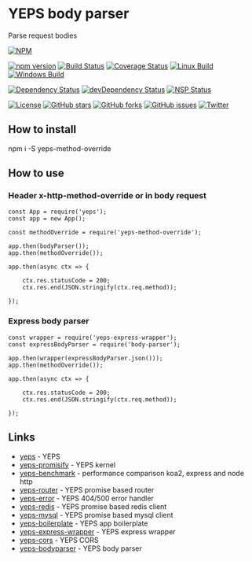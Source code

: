 # YEPS body parser

Parse request bodies

[![NPM](https://nodei.co/npm/yeps-method-override.png)](https://npmjs.org/package/yeps-method-override)

[![npm version](https://badge.fury.io/js/yeps-method-override.svg)](https://badge.fury.io/js/yeps-method-override)
[![Build Status](https://travis-ci.org/evheniy/yeps-method-override.svg?branch=master)](https://travis-ci.org/evheniy/yeps-method-override)
[![Coverage Status](https://coveralls.io/repos/github/evheniy/yeps-method-override/badge.svg?branch=master)](https://coveralls.io/github/evheniy/yeps-method-override?branch=master)
[![Linux Build](https://img.shields.io/travis/evheniy/yeps-method-override/master.svg?label=linux)](https://travis-ci.org/evheniy/)
[![Windows Build](https://img.shields.io/appveyor/ci/evheniy/yeps-method-override/master.svg?label=windows)](https://ci.appveyor.com/project/evheniy/yeps-method-override)

[![Dependency Status](https://david-dm.org/evheniy/yeps-method-override.svg)](https://david-dm.org/evheniy/yeps-method-override)
[![devDependency Status](https://david-dm.org/evheniy/yeps-method-override/dev-status.svg)](https://david-dm.org/evheniy/yeps-method-override#info=devDependencies)
[![NSP Status](https://img.shields.io/badge/NSP%20status-no%20vulnerabilities-green.svg)](https://travis-ci.org/evheniy/yeps-method-override)

[![License](https://img.shields.io/badge/license-MIT-blue.svg)](https://raw.githubusercontent.com/evheniy/yeps-method-override/master/LICENSE)
[![GitHub stars](https://img.shields.io/github/stars/evheniy/yeps-method-override.svg)](https://github.com/evheniy/yeps-method-override/stargazers)
[![GitHub forks](https://img.shields.io/github/forks/evheniy/yeps-method-override.svg)](https://github.com/evheniy/yeps-method-override/network)
[![GitHub issues](https://img.shields.io/github/issues/evheniy/yeps-method-override.svg)](https://github.com/evheniy/yeps-method-override/issues)
[![Twitter](https://img.shields.io/twitter/url/https/github.com/evheniy/yeps-method-override.svg?style=social)](https://twitter.com/intent/tweet?text=Wow:&url=%5Bobject%20Object%5D)


## How to install

  npm i -S yeps-method-override
  
## How to use

### Header x-http-method-override or in body request

    const App = require('yeps');
    const app = new App();
    
    const methodOverride = require('yeps-method-override');
    
    app.then(bodyParser());
    app.then(methodOverride());
    
    app.then(async ctx => {
        
        ctx.res.statusCode = 200;
        ctx.res.end(JSON.stringify(ctx.req.method));
    
    });
    
### Express body parser

    const wrapper = require('yeps-express-wrapper');
    const expressBodyParser = require('body-parser');
    
    app.then(wrapper(expressBodyParser.json()));
    app.then(methodOverride());
    
    app.then(async ctx => {
            
        ctx.res.statusCode = 200;
        ctx.res.end(JSON.stringify(ctx.req.method));
        
    });
                
## Links

* [yeps](https://github.com/evheniy/yeps) - YEPS
* [yeps-promisify](https://github.com/evheniy/yeps-promisify) - YEPS kernel
* [yeps-benchmark](https://github.com/evheniy/yeps-benchmark) - performance comparison koa2, express and node http
* [yeps-router](https://github.com/evheniy/yeps-router) - YEPS promise based router
* [yeps-error](https://github.com/evheniy/yeps-error) - YEPS 404/500 error handler
* [yeps-redis](https://github.com/evheniy/yeps-redis) - YEPS promise based redis client
* [yeps-mysql](https://github.com/evheniy/yeps-mysql) - YEPS promise based mysql client
* [yeps-boilerplate](https://github.com/evheniy/yeps-boilerplate) - YEPS app boilerplate
* [yeps-express-wrapper](https://github.com/evheniy/yeps-express-wrapper) - YEPS express wrapper
* [yeps-cors](https://github.com/evheniy/yeps-cors) - YEPS CORS
* [yeps-bodyparser](https://github.com/evheniy/yeps-bodyparser) - YEPS body parser